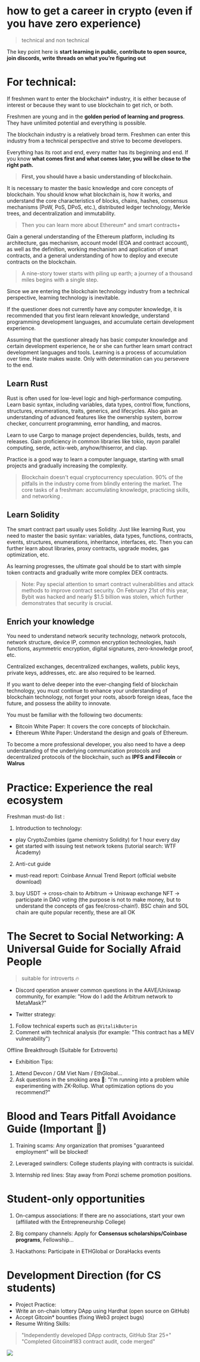 

# how to get a career in crypto (even if you have zero experience)

> technical and non technical

The key point here is **start learning in public, contribute to open source, join discords, write threads on what you’re figuring out**


# For technical: 

If freshmen want to enter the blockchain* industry, it is either because of interest or because they want to use blockchain to get rich, or both. 

Freshmen are young and in the **golden period of learning and progress**. They have unlimited potential and everything is possible.

The blockchain industry is a relatively broad term. Freshmen can enter this industry from a technical perspective and strive to become developers.

Everything has its root and end, every matter has its beginning and end. If you know **what comes first and what comes later, you will be close to the right path.**

> **First, you should have a basic understanding of blockchain.**

It is necessary to master the basic knowledge and core concepts of blockchain. You should know what blockchain is, how it works, and understand the core characteristics of blocks, chains, hashes, consensus mechanisms (PoW, PoS, DPoS, etc.), distributed ledger technology, Merkle trees, and decentralization and immutability.

> Then you can learn more about Ethereum* and smart contracts+

Gain a general understanding of the Ethereum platform, including its architecture, gas mechanism, account model (EOA and contract account), as well as the definition, working
mechanism and application of smart contracts, and a general understanding of how to deploy and execute contracts on the blockchain.



> A nine-story tower starts with piling up earth; a journey of a thousand miles begins with a single step.

Since we are entering the blockchain technology industry from a technical perspective, learning technology is inevitable.


If the questioner does not currently have any computer knowledge, it is recommended that you first learn relevant knowledge, understand programming development languages, and
accumulate certain development experience.

Assuming that the questioner already has basic computer knowledge and certain development experience, he or she can further learn smart contract development languages and tools.
Learning is a process of accumulation over time. Haste makes waste. Only with determination can you persevere to the end.


## Learn Rust

Rust is often used for low-level logic and high-performance computing. Learn basic syntax, including variables, data types, control flow, functions, structures, enumerations, traits, generics, and lifecycles. Also gain an understanding of advanced features like the ownership system, borrow checker, concurrent programming, error handling, and macros.

Learn to use Cargo to manage project dependencies, builds, tests, and releases. Gain proficiency in common libraries like tokio, rayon parallel computing, serde, actix-web,
anyhow/thiserror, and clap.

Practice is a good way to learn a computer language, starting with small projects and gradually increasing the complexity.

> Blockchain doesn't equal cryptocurrency speculation. 90% of the pitfalls in the industry come from blindly entering the market. The core tasks of a freshman: accumulating knowledge, practicing skills, and networking .


## Learn Solidity
The smart contract part usually uses Solidity.
Just like learning Rust, you need to master the basic syntax: variables, data types, functions, contracts, events, structures, enumerations, inheritance, interfaces, etc. Then you can further learn about libraries, proxy contracts, upgrade modes, gas optimization, etc.


As learning progresses, the ultimate goal should be to start with simple token contracts and gradually write more complex DEX contracts.

> Note: Pay special attention to smart contract vulnerabilities and attack methods to improve contract security. On February 21st of this year, Bybit was hacked and nearly $1.5 billion was stolen, which further demonstrates that security is crucial.

## Enrich your knowledge

You need to understand network security technology, network protocols, network structure, device IP, common encryption technologies, hash functions, asymmetric encryption, digital
signatures, zero-knowledge proof, etc. 

Centralized exchanges, decentralized exchanges, wallets, public keys, private keys, addresses, etc. are also required to be learned.

If you want to delve deeper into the ever-changing field of blockchain technology, you must continue to enhance your understanding of blockchain technology, not forget your roots,
absorb foreign ideas, face the future, and possess the ability to innovate.


You must be familiar with the following two documents:

* Bitcoin White Paper: It covers the core concepts of blockchain.
* Ethereum White Paper:  Understand the design and goals of Ethereum.


To become a more professional developer, you also need to have a deep understanding of the underlying communication protocols and decentralized protocols of the blockchain, such as **IPFS and Filecoin** or **Walrus**

# Practice: Experience the real ecosystem

Freshman must-do list :
1. Introduction to technology: 

- play CryptoZombies (game chemistry Solidity) for 1 hour every day
- get started with issuing test network tokens (tutorial search: WTF Academy)

2. Anti-cut guide
- must-read report: Coinbase Annual Trend Report (official website download)

3. buy USDT → cross-chain to Arbitrum → Uniswap exchange NFT →
participate in DAO voting (the purpose is not to make money, but to understand the concepts of gas fee/cross-chain!). BSC chain and SOL chain are quite popular recently, these are all OK




# The Secret to Social Networking: A Universal Guide for Socially Afraid People

> suitable for introverts 🔥

- Discord operation answer common questions in the AAVE/Uniswap community, for example: "How do I add the Arbitrum network to MetaMask?"

- Twitter strategy:

1. Follow technical experts such as `@VitalikButerin`
2. Comment with technical analysis (for example: "This contract has a MEV vulnerability")

Offline Breakthrough (Suitable for Extroverts)

- Exhibition Tips:
1. Attend Devcon / GM Viet Nam / EthGlobal...
2. Ask questions in the smoking area 🚬: "I'm running into a problem while experimenting with ZK-Rollup. What optimization options do you recommend?"


# Blood and Tears Pitfall Avoidance Guide (Important 💢)

1. Training scams: Any organization that promises "guaranteed employment" will be blocked!

2. Leveraged swindlers: College students playing with contracts is suicidal.

3. Internship red lines: Stay away from Ponzi scheme promotion positions.


# Student-only opportunities

1. On-campus associations: If there are no associations, start your own (affiliated with the
Entrepreneurship College)

2. Big company channels: Apply for **Consensus scholarships/Coinbase programs**, Fellowship...

3. Hackathons: Participate in ETHGlobal or DoraHacks events


# Development Direction (for CS students)

- Project Practice:
- Write an on-chain lottery DApp using Hardhat (open source on GitHub)
- Accept Gitcoin* bounties (fixing Web3 project bugs)
- Resume Writing Skills:
> "Independently developed DApp contracts, GitHub Star 25+"
> "Completed Gitcoin#183 contract audit, code merged"


![](https://amethyst-fascinating-tortoise-826.mypinata.cloud/ipfs/bafybeiglzt4mnxphxrwtcjddpz76mqhy3ffs4zgnwbtnfbecbwkyyo7aj4)

